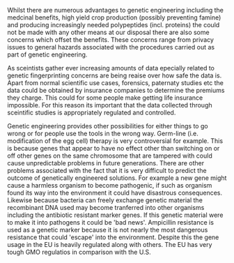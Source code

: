 Whilst there are numerous advantages to genetic engineering including the medcinal benefits, high yield crop production (possibly preventing famine) and producing increasingly needed polypeptides (incl. proteins) the could not be made with any other means at our disposal there are also some concerns which offset the benefits. These concerns range from privacy issues to general hazards associated with the procedures carried out as part of genetic engineering.

As sceintists gather ever increasing amounts of data epecially related to genetic fingerprinting concerns are being reaise over how safe the data is. Apart from normal scientific use cases, forensics, paternaty studies etc the data could be obtained by insurance companies to determine the premiums they charge. This could for some people make getting life insurance impossible. For this reason its important that the data collected through sceintific studies is appropriately regulated and controlled.

Genetic engineering provides other possibilities for either things to go wrong or for people use the tools in the wrong way. Germ-line (i.e. modification of the egg cell) therapy is very controversial for example. This is because genes that appear to have no effect other than switching on or off other genes on the same chromosome that are tampered with could cause unpredictable problems in future generations. There are other problems associated with the fact that it is very difficult to predict the outcome of genetically engineered solutions. For example a new gene might cause a harmless organism to become pathogenic, if such as organism found its way into the environment it could have disastrous consequences. Likewise because bacteria can freely exchange genetic material the recombinant DNA used may become tranferred into other organisms including the antibiotic resistant marker genes. If this genetic material were to make it into pathogens it could be 'bad news'. Ampicillin resistance is used as a genetic marker because it is not nearly the most dangerous resistance that could 'escape' into the environment. Despite this the gene usage in the EU is heavily regulated along with others. The EU has very tough GMO regulatios in comparison with the U.S.
